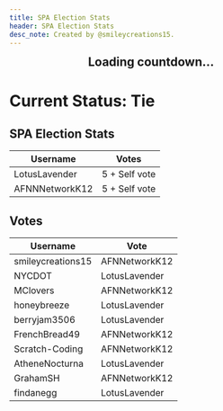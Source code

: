 ```yaml
---
title: SPA Election Stats
header: SPA Election Stats
desc_note: Created by @smileycreations15.
---
```

<h2 id="countdown" style="text-align: center;margin-top: 0px;">Loading countdown...</h2>

# Current Status: Tie
## SPA Election Stats

| Username       | Votes   |
|----------------|---------|
| LotusLavender  | 5 + Self vote |
| AFNNNetworkK12 | 5 + Self vote |

## Votes

| Username          | Vote             |
|-------------------|------------------|
| smileycreations15 | AFNNetworkK12    |
| NYCDOT            | LotusLavender    |
| MClovers          | AFNNetworkK12    |
| honeybreeze       | LotusLavender    |
| berryjam3506      | LotusLavender    |
| FrenchBread49     | AFNNetworkK12    |
| Scratch-Coding    | AFNNetworkK12    |
| AtheneNocturna    | LotusLavender    |
| GrahamSH          | AFNNetworkK12    |
| findanegg         | LotusLavender    |

<script>
// Set the date we're counting down to
var countDownDate = new Date("Jun 23, 2019 00:00:00").getTime();

// Update the count down every 1 second
var x = setInterval(function() {

  // Get today's date and time
  var now = new Date().getTime();
    
  // Find the distance between now and the count down date
  var distance = countDownDate - now;
    
  // Time calculations for days, hours, minutes and seconds
  var days = Math.floor(distance / (1000 * 60 * 60 * 24));
  var hours = Math.floor((distance % (1000 * 60 * 60 * 24)) / (1000 * 60 * 60));
  var minutes = Math.floor((distance % (1000 * 60 * 60)) / (1000 * 60));
  var seconds = Math.floor((distance % (1000 * 60)) / 1000);
    
  // Output the result in an element with id="demo"
  document.getElementById("countdown").innerHTML = "Voting closes in: <br>" + days + " days " + hours + " hours "
  + minutes + " minutes " + seconds + " seconds ";
    
  // If the count down is over, write some text 
  if (distance < 0) {
    clearInterval(x);
    document.getElementById("countdown").innerHTML = "Voting has closed";
  }
}, 1000);
</script>
